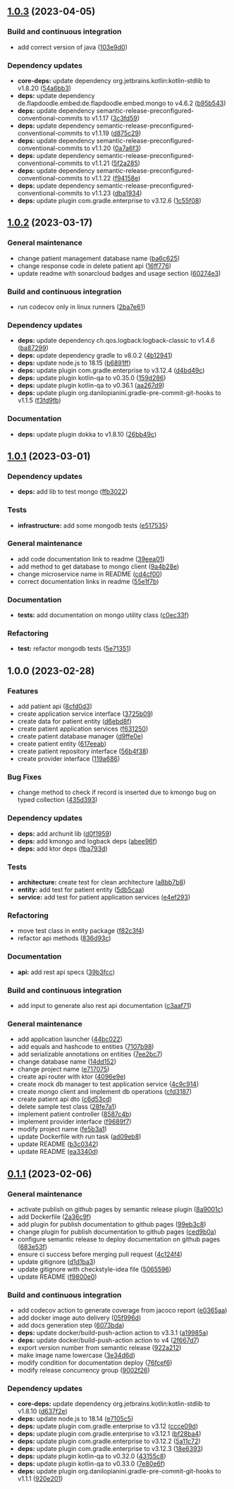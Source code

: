 ## [1.0.3](https://github.com/SmartOperatingBlock/patient-management-integration-microservice/compare/1.0.2...1.0.3) (2023-04-05)


### Build and continuous integration

* add correct version of java ([103e9d0](https://github.com/SmartOperatingBlock/patient-management-integration-microservice/commit/103e9d01250e84f6f434461adfaed6238c9e1871))


### Dependency updates

* **core-deps:** update dependency org.jetbrains.kotlin:kotlin-stdlib to v1.8.20 ([54a6bb3](https://github.com/SmartOperatingBlock/patient-management-integration-microservice/commit/54a6bb3afe987656acec56b837bf7deb442fe621))
* **deps:** update dependency de.flapdoodle.embed:de.flapdoodle.embed.mongo to v4.6.2 ([b95b543](https://github.com/SmartOperatingBlock/patient-management-integration-microservice/commit/b95b543ad4bce67d74335b936f99cb4115d10eaf))
* **deps:** update dependency semantic-release-preconfigured-conventional-commits to v1.1.17 ([3c3fd59](https://github.com/SmartOperatingBlock/patient-management-integration-microservice/commit/3c3fd59911885b7b9975fd90afad6553500852ad))
* **deps:** update dependency semantic-release-preconfigured-conventional-commits to v1.1.19 ([d875c29](https://github.com/SmartOperatingBlock/patient-management-integration-microservice/commit/d875c296e108df052fbe18874287b6aa7b4c263b))
* **deps:** update dependency semantic-release-preconfigured-conventional-commits to v1.1.20 ([0a7a6f3](https://github.com/SmartOperatingBlock/patient-management-integration-microservice/commit/0a7a6f316659bb86aefeb31a80934353aca3d049))
* **deps:** update dependency semantic-release-preconfigured-conventional-commits to v1.1.21 ([5f2a285](https://github.com/SmartOperatingBlock/patient-management-integration-microservice/commit/5f2a2853594a5dd2c45c809f0ba2f09ed8b354d4))
* **deps:** update dependency semantic-release-preconfigured-conventional-commits to v1.1.22 ([f94158e](https://github.com/SmartOperatingBlock/patient-management-integration-microservice/commit/f94158e4ad8fc308f2919e1cf011a7e053033984))
* **deps:** update dependency semantic-release-preconfigured-conventional-commits to v1.1.23 ([dba1934](https://github.com/SmartOperatingBlock/patient-management-integration-microservice/commit/dba193438332218727ee63747ad9e0f0884de61c))
* **deps:** update plugin com.gradle.enterprise to v3.12.6 ([1c55f08](https://github.com/SmartOperatingBlock/patient-management-integration-microservice/commit/1c55f08ca34a22720c7032a2ccbb6277d7cc0721))

## [1.0.2](https://github.com/SmartOperatingBlock/patient-management-integration-microservice/compare/1.0.1...1.0.2) (2023-03-17)


### General maintenance

* change patient management database name ([ba6c625](https://github.com/SmartOperatingBlock/patient-management-integration-microservice/commit/ba6c62561c3546d0c423b44ab6fedc52f21a4eb4))
* change response code in delete patient api ([16ff776](https://github.com/SmartOperatingBlock/patient-management-integration-microservice/commit/16ff776cccad7c692eb42bc0ef5c409fe0f91cb1))
* update readme with sonarcloud badges and usage section ([60274e3](https://github.com/SmartOperatingBlock/patient-management-integration-microservice/commit/60274e3d57c8587ca10fed1e43d0bc9e516b30fe))


### Build and continuous integration

* run codecov only in linux runners ([2ba7e61](https://github.com/SmartOperatingBlock/patient-management-integration-microservice/commit/2ba7e61e587cbffc456010b9ead7f7287878051b))


### Dependency updates

* **deps:** update dependency ch.qos.logback:logback-classic to v1.4.6 ([ba87299](https://github.com/SmartOperatingBlock/patient-management-integration-microservice/commit/ba872999b9a0372f8766b5232406ccd633f832cd))
* **deps:** update dependency gradle to v8.0.2 ([4b12941](https://github.com/SmartOperatingBlock/patient-management-integration-microservice/commit/4b1294151baf991dc0f2a80645ba0abde9538015))
* **deps:** update node.js to 18.15 ([b6891ff](https://github.com/SmartOperatingBlock/patient-management-integration-microservice/commit/b6891ffa97329b6ebb10047f4cc4a0b7809ef9e4))
* **deps:** update plugin com.gradle.enterprise to v3.12.4 ([d4bd49c](https://github.com/SmartOperatingBlock/patient-management-integration-microservice/commit/d4bd49cc355f298c1b8ec0293d6dd8bb4eba9db6))
* **deps:** update plugin kotlin-qa to v0.35.0 ([159d286](https://github.com/SmartOperatingBlock/patient-management-integration-microservice/commit/159d2863f27132dda3e428fe006abe7f4b82d2e4))
* **deps:** update plugin kotlin-qa to v0.36.1 ([aa267d9](https://github.com/SmartOperatingBlock/patient-management-integration-microservice/commit/aa267d98ce0e478880628afdf1ae79a0cca5a212))
* **deps:** update plugin org.danilopianini.gradle-pre-commit-git-hooks to v1.1.5 ([f3fd9fb](https://github.com/SmartOperatingBlock/patient-management-integration-microservice/commit/f3fd9fb6ea5fa90769ba28c285382b4f15a9914f))


### Documentation

* **deps:** update plugin dokka to v1.8.10 ([26bb49c](https://github.com/SmartOperatingBlock/patient-management-integration-microservice/commit/26bb49cc4fd87793c554d80c80ae34872f39ce26))

## [1.0.1](https://github.com/SmartOperatingBlock/patient-management-integration-microservice/compare/1.0.0...1.0.1) (2023-03-01)


### Dependency updates

* **deps:** add lib to test mongo ([ffb3022](https://github.com/SmartOperatingBlock/patient-management-integration-microservice/commit/ffb3022aebc7360dc29623dc0453286f98525431))


### Tests

* **infrastructure:** add some mongodb tests ([e517535](https://github.com/SmartOperatingBlock/patient-management-integration-microservice/commit/e51753597f2e1157c7f6aa4e5ca98e1cd6964241))


### General maintenance

* add code documentation link to readme ([39eea01](https://github.com/SmartOperatingBlock/patient-management-integration-microservice/commit/39eea01b43b6bc55395a5087db680592510830f9))
* add method to get database to mongo client ([9a4b28e](https://github.com/SmartOperatingBlock/patient-management-integration-microservice/commit/9a4b28eeb8e0254935a603d329bc7aa47044e826))
* change microservice name in README ([cd4cf00](https://github.com/SmartOperatingBlock/patient-management-integration-microservice/commit/cd4cf0005474f4e5d1efc41387021f2a18723a7b))
* correct documentation links in readme ([55e1f7b](https://github.com/SmartOperatingBlock/patient-management-integration-microservice/commit/55e1f7b35e04bf08915de9e15e625af87e22d17c))


### Documentation

* **tests:** add documentation on mongo utility class ([c0ec33f](https://github.com/SmartOperatingBlock/patient-management-integration-microservice/commit/c0ec33f8eef2cdb9927ac38c2c24494dc3409a1f))


### Refactoring

* **test:** refactor mongodb tests ([5e71351](https://github.com/SmartOperatingBlock/patient-management-integration-microservice/commit/5e71351332198f0d303a79f1ed160ff59d5448fa))

## 1.0.0 (2023-02-28)


### Features

* add patient api ([8cfd0d3](https://github.com/SmartOperatingBlock/patient-management-integration-microservice/commit/8cfd0d3e83a7973d43966be90daf67c0476963be))
* create application service interface ([3725b09](https://github.com/SmartOperatingBlock/patient-management-integration-microservice/commit/3725b09c611d69ceee3ff9bfbabd531222780a64))
* create data for patient entity ([d6ebd8f](https://github.com/SmartOperatingBlock/patient-management-integration-microservice/commit/d6ebd8f90df55f138db3d13ce9d702b81edeaa9f))
* create patient application services ([f631250](https://github.com/SmartOperatingBlock/patient-management-integration-microservice/commit/f6312509f95040964dcab8d0c8f5e037be01be4b))
* create patient database manager ([d9ffe0e](https://github.com/SmartOperatingBlock/patient-management-integration-microservice/commit/d9ffe0e00c98fff88b0e65ded0c49a29d81da9f9))
* create patient entity ([617eeab](https://github.com/SmartOperatingBlock/patient-management-integration-microservice/commit/617eeab5607430844764cb963097b85f39c8d57e))
* create patient repository interface ([56b4f38](https://github.com/SmartOperatingBlock/patient-management-integration-microservice/commit/56b4f386a77cdd33f7e5ff3b5d1994bfd8c3d60d))
* create provider interface ([119a686](https://github.com/SmartOperatingBlock/patient-management-integration-microservice/commit/119a68616a150659425ebd0ca2a12dc665faa881))


### Bug Fixes

* change method to check if record is inserted due to kmongo bug on typed collection ([435d393](https://github.com/SmartOperatingBlock/patient-management-integration-microservice/commit/435d393392005734d7e2c0d7308a7557557b13dd))


### Dependency updates

* **deps:** add archunit lib ([d0f1959](https://github.com/SmartOperatingBlock/patient-management-integration-microservice/commit/d0f1959081ad13ae96c81e5b04aea9d746694a75))
* **deps:** add kmongo and logback deps ([abee96f](https://github.com/SmartOperatingBlock/patient-management-integration-microservice/commit/abee96f60e9cee83b0ca2d62a00e222915624331))
* **deps:** add ktor deps ([fba793d](https://github.com/SmartOperatingBlock/patient-management-integration-microservice/commit/fba793dc75534b3862c6c1fedae28d903198294b))


### Tests

* **architecture:** create test for clean architecture ([a8bb7b8](https://github.com/SmartOperatingBlock/patient-management-integration-microservice/commit/a8bb7b817a6290aa709548626f3304d6122b2934))
* **entity:** add test for patient entity ([5db5caa](https://github.com/SmartOperatingBlock/patient-management-integration-microservice/commit/5db5caa6d353c717ff70efad7dec7ebe1e27ded7))
* **service:** add test for patient application services ([e4ef293](https://github.com/SmartOperatingBlock/patient-management-integration-microservice/commit/e4ef2932768f0c615a0890a2ad65dc4d8a9a0e68))


### Refactoring

* move test class in entity package ([f82c3f4](https://github.com/SmartOperatingBlock/patient-management-integration-microservice/commit/f82c3f4ecf09b63ed6ce94296a13bf0aefd1a508))
* refactor api methods ([836d93c](https://github.com/SmartOperatingBlock/patient-management-integration-microservice/commit/836d93cf267e6756b820bfa4df3ed99d45510c69))


### Documentation

* **api:** add rest api specs ([39b3fcc](https://github.com/SmartOperatingBlock/patient-management-integration-microservice/commit/39b3fcc91b31950f447ece8db23a0ebd32bd10e5))


### Build and continuous integration

* add input to generate also rest api documentation ([c3aaf71](https://github.com/SmartOperatingBlock/patient-management-integration-microservice/commit/c3aaf714f0d07cfe9a914834cfd436735b883a29))


### General maintenance

* add application launcher ([44bc022](https://github.com/SmartOperatingBlock/patient-management-integration-microservice/commit/44bc022d1fefced7aec997ff6f9bf09030cceae7))
* add equals and hashcode to entities ([7107b98](https://github.com/SmartOperatingBlock/patient-management-integration-microservice/commit/7107b987de65efe266c1ed20816455cbeb317032))
* add serializable annotations on entities ([7ee2bc7](https://github.com/SmartOperatingBlock/patient-management-integration-microservice/commit/7ee2bc7f8f89abb7872a3d001321caa0e4b65e15))
* change database name ([14dd152](https://github.com/SmartOperatingBlock/patient-management-integration-microservice/commit/14dd152468b0579fad155a014607e00bd0809327))
* change project name ([e717075](https://github.com/SmartOperatingBlock/patient-management-integration-microservice/commit/e7170758655618846fe57005a1703422002aad75))
* create api router with ktor ([4096e9e](https://github.com/SmartOperatingBlock/patient-management-integration-microservice/commit/4096e9e7344b884d69f0fc7fbca4e506f1a74ffd))
* create mock db manager to test application service ([4c9c914](https://github.com/SmartOperatingBlock/patient-management-integration-microservice/commit/4c9c914a480c9c8bac674d5e8a72720484e53f4d))
* create mongo client and implement db operations ([cfd3187](https://github.com/SmartOperatingBlock/patient-management-integration-microservice/commit/cfd318769e08e667b32ed64be4b6bf20a0969374))
* create patient api dto ([c6d53cd](https://github.com/SmartOperatingBlock/patient-management-integration-microservice/commit/c6d53cd55e6cf0e93e3e421da7a802dc777d0c06))
* delete sample test class ([28fe7a1](https://github.com/SmartOperatingBlock/patient-management-integration-microservice/commit/28fe7a1f8544c5cbd13cd499dfb18f935afa2bb7))
* implement patient controller ([8587c4b](https://github.com/SmartOperatingBlock/patient-management-integration-microservice/commit/8587c4b3f8a3cc0899e6acff9641a43c67f3c486))
* implement provider interface ([f9689f7](https://github.com/SmartOperatingBlock/patient-management-integration-microservice/commit/f9689f77a819c2a1a9dfd04d8ff490ab52124102))
* modify project name ([fe5b3a1](https://github.com/SmartOperatingBlock/patient-management-integration-microservice/commit/fe5b3a1d94749a109029ea11626a932e7952f3be))
* update Dockerfile with run task ([ad09eb8](https://github.com/SmartOperatingBlock/patient-management-integration-microservice/commit/ad09eb8aaaa46b2d05ef9a30058c20988b303757))
* update README ([b3c0342](https://github.com/SmartOperatingBlock/patient-management-integration-microservice/commit/b3c03427c6a204fe6f374485bf654fb6c7c91186))
* update README ([ea3340d](https://github.com/SmartOperatingBlock/patient-management-integration-microservice/commit/ea3340d45510da67905616c1cf439faba4522f2f))

## [0.1.1](https://github.com/SmartOperatingBlock/kotlin-template-project/compare/0.1.0...0.1.1) (2023-02-06)


### General maintenance

* activate publish on github pages by semantic release plugin ([8a9001c](https://github.com/SmartOperatingBlock/kotlin-template-project/commit/8a9001cea81ea319a19af37f6545a0bc7a86a31d))
* add Dockerfile ([2a36c9f](https://github.com/SmartOperatingBlock/kotlin-template-project/commit/2a36c9f6b542ffb6d59fe8b3a915f15b83dae755))
* add plugin for publish documentation to github pages ([99eb3c8](https://github.com/SmartOperatingBlock/kotlin-template-project/commit/99eb3c8e3fd98388f268fc1443e6f8186e44606e))
* change plugin for publish documentation to github pages ([ced9b0a](https://github.com/SmartOperatingBlock/kotlin-template-project/commit/ced9b0ab4d85184eb7cca15726c1e156e82bff7d))
* configure semantic release to deploy documentation on github pages ([683e53f](https://github.com/SmartOperatingBlock/kotlin-template-project/commit/683e53f6383286a7ee51a2a4d9d5d6cac8221e2c))
* ensure ci success before merging pull request ([4c124f4](https://github.com/SmartOperatingBlock/kotlin-template-project/commit/4c124f4ab5dc3533f343fb84c3261bdd82ebf8e3))
* update gitignore ([d1d1ba3](https://github.com/SmartOperatingBlock/kotlin-template-project/commit/d1d1ba3a8d1ed41c8fdbc6e68a1fa48121bb8500))
* update gitignore with checkstyle-idea file ([5065596](https://github.com/SmartOperatingBlock/kotlin-template-project/commit/506559626d185616be0b497f828b3954a6a7639c))
* update README ([f9800e0](https://github.com/SmartOperatingBlock/kotlin-template-project/commit/f9800e04b39a1ae2826adbff26592f08fba534cd))


### Build and continuous integration

* add codecov action to generate coverage from jacoco report ([e0365aa](https://github.com/SmartOperatingBlock/kotlin-template-project/commit/e0365aa1d2b767c1d773106f74f00489a461c544))
* add docker image auto delivery ([05f996d](https://github.com/SmartOperatingBlock/kotlin-template-project/commit/05f996d993fd29f7dfb9f8f268d8d1cca365fab2))
* add docs generation step ([6073bda](https://github.com/SmartOperatingBlock/kotlin-template-project/commit/6073bdaa781bf7679de69ffa711b7af8834b7f36))
* **deps:** update docker/build-push-action action to v3.3.1 ([a19985a](https://github.com/SmartOperatingBlock/kotlin-template-project/commit/a19985a3d47ce45d4c1133527c89314eeb3257fe))
* **deps:** update docker/build-push-action action to v4 ([2f667d7](https://github.com/SmartOperatingBlock/kotlin-template-project/commit/2f667d7835f9c55f6de1cc5f808de51d973b645d))
* export version number from semantic release ([922a212](https://github.com/SmartOperatingBlock/kotlin-template-project/commit/922a2125cb81b830026737608e7d0bd04cab57bc))
* make image name lowercase ([3e34d6d](https://github.com/SmartOperatingBlock/kotlin-template-project/commit/3e34d6d37b2ad7b682b0418ff2c2e6ed6f690327))
* modify condition for documentation deploy ([76fcef6](https://github.com/SmartOperatingBlock/kotlin-template-project/commit/76fcef6b274f8489ce642c2d49c77ae2cd572a16))
* modify release concurrency group ([9002f26](https://github.com/SmartOperatingBlock/kotlin-template-project/commit/9002f2625f0e6d1ad758b0ddb906c6c1af985a49))


### Dependency updates

* **core-deps:** update dependency org.jetbrains.kotlin:kotlin-stdlib to v1.8.10 ([d637f2e](https://github.com/SmartOperatingBlock/kotlin-template-project/commit/d637f2ebc93c686311057c0790cb17a8db6af3e5))
* **deps:** update node.js to 18.14 ([e7105c5](https://github.com/SmartOperatingBlock/kotlin-template-project/commit/e7105c5c6d3192852b8d79056385e94bf6937264))
* **deps:** update plugin com.gradle.enterprise to v3.12 ([ccce09d](https://github.com/SmartOperatingBlock/kotlin-template-project/commit/ccce09d55f5b0a2ced1aefb6d0db386e47d1bc81))
* **deps:** update plugin com.gradle.enterprise to v3.12.1 ([bf28ba4](https://github.com/SmartOperatingBlock/kotlin-template-project/commit/bf28ba43df7a82e7cbcb8e44d2fa874f533da2de))
* **deps:** update plugin com.gradle.enterprise to v3.12.2 ([5a11c72](https://github.com/SmartOperatingBlock/kotlin-template-project/commit/5a11c72463d7d37f9f46070b429fa5973a5d4aa8))
* **deps:** update plugin com.gradle.enterprise to v3.12.3 ([18e6393](https://github.com/SmartOperatingBlock/kotlin-template-project/commit/18e63935ef61344e5079600d0f8adaa1a6283b28))
* **deps:** update plugin kotlin-qa to v0.32.0 ([43155c8](https://github.com/SmartOperatingBlock/kotlin-template-project/commit/43155c8a0fe2c07c3add9beeb42017822d2d0062))
* **deps:** update plugin kotlin-qa to v0.33.0 ([7e80e6f](https://github.com/SmartOperatingBlock/kotlin-template-project/commit/7e80e6f763899189951763d01d3cfc6daa554bce))
* **deps:** update plugin org.danilopianini.gradle-pre-commit-git-hooks to v1.1.1 ([920e201](https://github.com/SmartOperatingBlock/kotlin-template-project/commit/920e201193df0f1cbe0a8c6f4104293ce0d99a3c))
